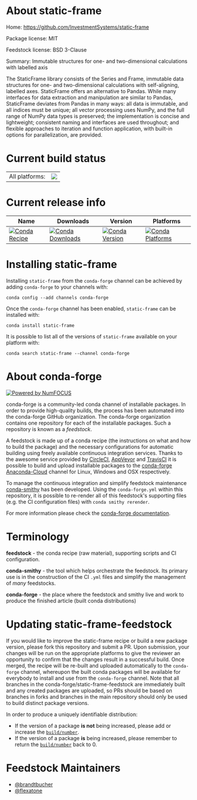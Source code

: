 About static-frame
==================

Home: https://github.com/InvestmentSystems/static-frame

Package license: MIT

Feedstock license: BSD 3-Clause

Summary: Immutable structures for one- and two-dimensional calculations with labelled axis

The StaticFrame library consists of the Series and Frame, immutable data structures
for one- and two-dimensional calculations with self-aligning, labelled axes.
StaticFrame offers an alternative to Pandas. While many interfaces for data
extraction and manipulation are similar to Pandas, StaticFrame deviates from Pandas
in many ways: all data is immutable, and all indices must be unique; all vector
processing uses NumPy, and the full range of NumPy data types is preserved;
the implementation is concise and lightweight; consistent naming and interfaces
are used throughout; and flexible approaches to iteration and function application,
with built-in options for parallelization, are provided.


Current build status
====================


<table><tr><td>All platforms:</td>
    <td>
      <a href="https://dev.azure.com/conda-forge/feedstock-builds/_build/latest?definitionId=6190&branchName=master">
        <img src="https://dev.azure.com/conda-forge/feedstock-builds/_apis/build/status/static-frame-feedstock?branchName=master">
      </a>
    </td>
  </tr>
</table>

Current release info
====================

| Name | Downloads | Version | Platforms |
| --- | --- | --- | --- |
| [![Conda Recipe](https://img.shields.io/badge/recipe-static--frame-green.svg)](https://anaconda.org/conda-forge/static-frame) | [![Conda Downloads](https://img.shields.io/conda/dn/conda-forge/static-frame.svg)](https://anaconda.org/conda-forge/static-frame) | [![Conda Version](https://img.shields.io/conda/vn/conda-forge/static-frame.svg)](https://anaconda.org/conda-forge/static-frame) | [![Conda Platforms](https://img.shields.io/conda/pn/conda-forge/static-frame.svg)](https://anaconda.org/conda-forge/static-frame) |

Installing static-frame
=======================

Installing `static-frame` from the `conda-forge` channel can be achieved by adding `conda-forge` to your channels with:

```
conda config --add channels conda-forge
```

Once the `conda-forge` channel has been enabled, `static-frame` can be installed with:

```
conda install static-frame
```

It is possible to list all of the versions of `static-frame` available on your platform with:

```
conda search static-frame --channel conda-forge
```


About conda-forge
=================

[![Powered by NumFOCUS](https://img.shields.io/badge/powered%20by-NumFOCUS-orange.svg?style=flat&colorA=E1523D&colorB=007D8A)](http://numfocus.org)

conda-forge is a community-led conda channel of installable packages.
In order to provide high-quality builds, the process has been automated into the
conda-forge GitHub organization. The conda-forge organization contains one repository
for each of the installable packages. Such a repository is known as a *feedstock*.

A feedstock is made up of a conda recipe (the instructions on what and how to build
the package) and the necessary configurations for automatic building using freely
available continuous integration services. Thanks to the awesome service provided by
[CircleCI](https://circleci.com/), [AppVeyor](https://www.appveyor.com/)
and [TravisCI](https://travis-ci.org/) it is possible to build and upload installable
packages to the [conda-forge](https://anaconda.org/conda-forge)
[Anaconda-Cloud](https://anaconda.org/) channel for Linux, Windows and OSX respectively.

To manage the continuous integration and simplify feedstock maintenance
[conda-smithy](https://github.com/conda-forge/conda-smithy) has been developed.
Using the ``conda-forge.yml`` within this repository, it is possible to re-render all of
this feedstock's supporting files (e.g. the CI configuration files) with ``conda smithy rerender``.

For more information please check the [conda-forge documentation](https://conda-forge.org/docs/).

Terminology
===========

**feedstock** - the conda recipe (raw material), supporting scripts and CI configuration.

**conda-smithy** - the tool which helps orchestrate the feedstock.
                   Its primary use is in the construction of the CI ``.yml`` files
                   and simplify the management of *many* feedstocks.

**conda-forge** - the place where the feedstock and smithy live and work to
                  produce the finished article (built conda distributions)


Updating static-frame-feedstock
===============================

If you would like to improve the static-frame recipe or build a new
package version, please fork this repository and submit a PR. Upon submission,
your changes will be run on the appropriate platforms to give the reviewer an
opportunity to confirm that the changes result in a successful build. Once
merged, the recipe will be re-built and uploaded automatically to the
`conda-forge` channel, whereupon the built conda packages will be available for
everybody to install and use from the `conda-forge` channel.
Note that all branches in the conda-forge/static-frame-feedstock are
immediately built and any created packages are uploaded, so PRs should be based
on branches in forks and branches in the main repository should only be used to
build distinct package versions.

In order to produce a uniquely identifiable distribution:
 * If the version of a package **is not** being increased, please add or increase
   the [``build/number``](https://conda.io/docs/user-guide/tasks/build-packages/define-metadata.html#build-number-and-string).
 * If the version of a package **is** being increased, please remember to return
   the [``build/number``](https://conda.io/docs/user-guide/tasks/build-packages/define-metadata.html#build-number-and-string)
   back to 0.

Feedstock Maintainers
=====================

* [@brandtbucher](https://github.com/brandtbucher/)
* [@flexatone](https://github.com/flexatone/)

